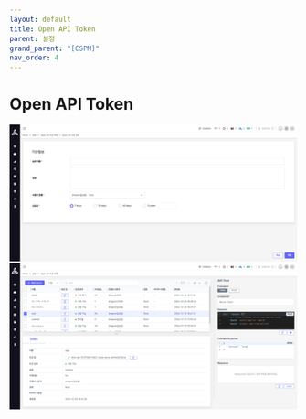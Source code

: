 ```yaml
---
layout: default
title: Open API Token
parent: 설정
grand_parent: "[CSPM]"
nav_order: 4
---
```


# Open API Token
<img src="../../../assets/images/openapitoken1.png"/>
<img src="../../../assets/images/openapitoken2.png"/>